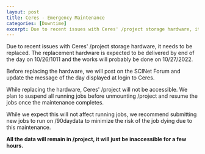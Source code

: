 ```yaml
---
layout: post
title: Ceres - Emergency Maintenance
categories: [Downtime]
excerpt: Due to recent issues with Ceres' /project storage hardware, it needs to be replaced.  The replacement hardware is expected to be delivered by end of the day on 10/26/1011 and the works will probably be done on 10/27/2022.
---
```


Due to recent issues with Ceres' /project storage hardware, it needs to be replaced.  The replacement hardware is expected to be delivered by end of the day on 10/26/1011 and the works will probably be done on 10/27/2022.

Before replacing the hardware, we will post on the SCINet Forum and update the message of the day displayed at login to Ceres.

While replacing the hardware, Ceres' /project will not be accessible.  We plan to suspend all running jobs before unmounting /project and resume the jobs once the maintenance completes.

While we expect this will not affect running jobs, we recommend submitting new jobs to run on /90daydata to minimize the risk of the job dying due to this maintenance.
 
**All the data will remain in /project, it will just be inaccessible for a few hours.**
